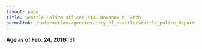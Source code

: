 ```yaml
---
layout: page
title: Seattle Police Officer 7383 Roxanne M. Zech
permalink: /information/agencies/city_of_seattle/seattle_police_department/copbook/7383/
---
```


**Age as of Feb. 24, 2016:** 31
